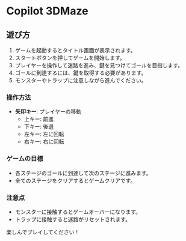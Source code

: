 # Copilot 3DMaze

## 遊び方

1. ゲームを起動するとタイトル画面が表示されます。
2. スタートボタンを押してゲームを開始します。
3. プレイヤーを操作して迷路を進み、鍵を見つけてゴールを目指します。
4. ゴールに到達するには、鍵を取得する必要があります。
5. モンスターやトラップに注意しながら進んでください。

### 操作方法
- **矢印キー**: プレイヤーの移動
  - 上キー: 前進
  - 下キー: 後退
  - 左キー: 左に回転
  - 右キー: 右に回転

### ゲームの目標
- 各ステージのゴールに到達して次のステージに進みます。
- 全てのステージをクリアするとゲームクリアです。

### 注意点
- モンスターに接触するとゲームオーバーになります。
- トラップに接触すると迷路がリセットされます。

楽しんでプレイしてください！
